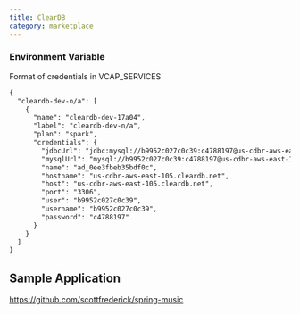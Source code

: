 ```yaml
---
title: ClearDB
category: marketplace
---
```


### Environment Variable

Format of credentials in VCAP_SERVICES

~~~xml
{
  "cleardb-dev-n/a": [
    {
      "name": "cleardb-dev-17a04",
      "label": "cleardb-dev-n/a",
      "plan": "spark",
      "credentials": {
        "jdbcUrl": "jdbc:mysql://b9952c027c0c39:c4788197@us-cdbr-aws-east-105.cleardb.net:3306/ad_0ee3fbeb35bdf0c",
        "mysqlUrl": "mysql://b9952c027c0c39:c4788197@us-cdbr-aws-east-105.cleardb.net:3306/ad_0ee3fbeb35bdf0c",
        "name": "ad_0ee3fbeb35bdf0c",
        "hostname": "us-cdbr-aws-east-105.cleardb.net",
        "host": "us-cdbr-aws-east-105.cleardb.net",
        "port": "3306",
        "user": "b9952c027c0c39",
        "username": "b9952c027c0c39",
        "password": "c4788197"
      }
    }
  ]
}
~~~

## Sample Application

https://github.com/scottfrederick/spring-music
